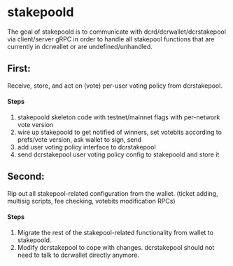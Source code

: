 stakepoold
====

The goal of stakepoold is to communicate with dcrd/dcrwallet/dcrstakepool via client/server gRPC in order to handle all stakepool functions that are currently in dcrwallet or are undefined/unhandled.

## First:

Receive, store, and act on (vote) per-user voting policy from dcrstakepool.

#### Steps

1. stakepoold skeleton code with testnet/mainnet flags with per-network vote version
2. wire up stakepoold to get notified of winners, set votebits according to prefs/vote version, ask wallet to sign, send
3. add user voting policy interface to dcrstakepool
4. send dcrstakepool user voting policy config to stakepoold and store it

## Second:

Rip out all stakepool-related configuration from the wallet. (ticket adding, multisig scripts, fee checking, votebits modification RPCs)

#### Steps

1. Migrate the rest of the stakepool-related functionality from wallet to stakepoold.
2. Modify dcrstakepool to cope with changes. dcrstakepool should not need to talk to dcrwallet directly anymore.